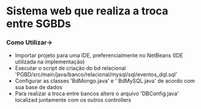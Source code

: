 # Sistema web que realiza a troca entre SGBDs

### Como Utilizar->
* Importar projeto para uma IDE, preferencialmente no NetBeans (IDE utilizada na implementação)
* Executar o script de criação do bd relacional 'PGBD/src/main/java/banco/relacional/mysql/sql/eventos_dql.sql'
* Configurar as classes 'BdMongo.java' e ' BdMySQL.java' de acordo com sua base de dados
* Para realizar a troca entre bancos altere o arquivo 'DBConfig.java' localizad juntamente com os outros controllers



